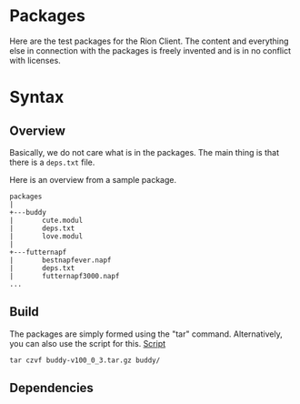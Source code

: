 # Packages

Here are the test packages for the Rion Client. The content and everything else in connection with the packages is freely invented and is in no conflict with licenses. 

# Syntax 
## Overview
Basically, we do not care what is in the packages. The main thing is that there is a ``deps.txt`` file.

Here is an overview from a sample package. 

```
packages
|
+---buddy
|       cute.modul
|       deps.txt
|       love.modul
|
+---futternapf
|       bestnapfever.napf
|       deps.txt
|       futternapf3000.napf
...
```
## Build
The packages are simply formed using the "tar" command. Alternatively, you can also use the script for this. [Script](../makepacs.sh)
```shell
tar czvf buddy-v100_0_3.tar.gz buddy/
```

## Dependencies

